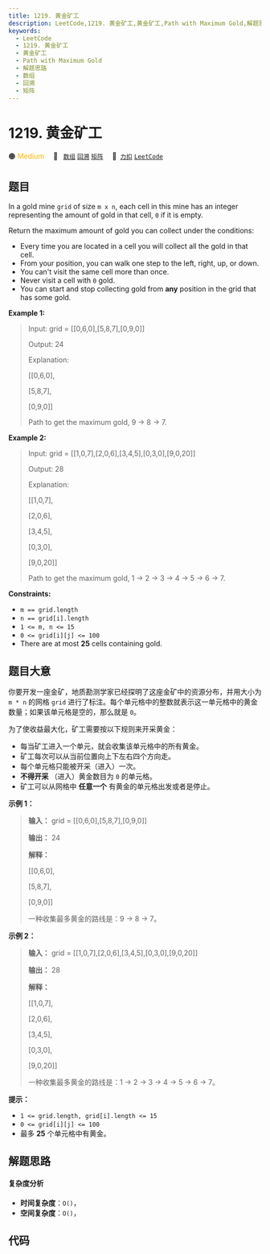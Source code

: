 ```yaml
---
title: 1219. 黄金矿工
description: LeetCode,1219. 黄金矿工,黄金矿工,Path with Maximum Gold,解题思路,数组,回溯,矩阵
keywords:
  - LeetCode
  - 1219. 黄金矿工
  - 黄金矿工
  - Path with Maximum Gold
  - 解题思路
  - 数组
  - 回溯
  - 矩阵
---
```


# 1219. 黄金矿工

🟠 <font color=#ffb800>Medium</font>&emsp; 🔖&ensp; [`数组`](/tag/array.md) [`回溯`](/tag/backtracking.md) [`矩阵`](/tag/matrix.md)&emsp; 🔗&ensp;[`力扣`](https://leetcode.cn/problems/path-with-maximum-gold) [`LeetCode`](https://leetcode.com/problems/path-with-maximum-gold)

## 题目

In a gold mine `grid` of size `m x n`, each cell in this mine has an integer
representing the amount of gold in that cell, `0` if it is empty.

Return the maximum amount of gold you can collect under the conditions:

  * Every time you are located in a cell you will collect all the gold in that cell.
  * From your position, you can walk one step to the left, right, up, or down.
  * You can't visit the same cell more than once.
  * Never visit a cell with `0` gold.
  * You can start and stop collecting gold from **any** position in the grid that has some gold.



**Example 1:**

> Input: grid = [[0,6,0],[5,8,7],[0,9,0]]
> 
> Output: 24
> 
> Explanation:
> 
> [[0,6,0],
> 
>  [5,8,7],
> 
>  [0,9,0]]
> 
> Path to get the maximum gold, 9 -> 8 -> 7.

**Example 2:**

> Input: grid = [[1,0,7],[2,0,6],[3,4,5],[0,3,0],[9,0,20]]
> 
> Output: 28
> 
> Explanation:
> 
> [[1,0,7],
> 
>  [2,0,6],
> 
>  [3,4,5],
> 
>  [0,3,0],
> 
>  [9,0,20]]
> 
> Path to get the maximum gold, 1 -> 2 -> 3 -> 4 -> 5 -> 6 -> 7.

**Constraints:**

  * `m == grid.length`
  * `n == grid[i].length`
  * `1 <= m, n <= 15`
  * `0 <= grid[i][j] <= 100`
  * There are at most **25** cells containing gold.


## 题目大意

你要开发一座金矿，地质勘测学家已经探明了这座金矿中的资源分布，并用大小为 `m * n` 的网格 `grid`
进行了标注。每个单元格中的整数就表示这一单元格中的黄金数量；如果该单元格是空的，那么就是 `0`。

为了使收益最大化，矿工需要按以下规则来开采黄金：

  * 每当矿工进入一个单元，就会收集该单元格中的所有黄金。
  * 矿工每次可以从当前位置向上下左右四个方向走。
  * 每个单元格只能被开采（进入）一次。
  * **不得开采** （进入）黄金数目为 `0` 的单元格。
  * 矿工可以从网格中 **任意一个** 有黄金的单元格出发或者是停止。



**示例 1：**

> 
> 
> 
> 
> 
> **输入：** grid = [[0,6,0],[5,8,7],[0,9,0]]
> 
> **输出：** 24
> 
> **解释：**
> 
> [[0,6,0],
> 
>  [5,8,7],
> 
>  [0,9,0]]
> 
> 一种收集最多黄金的路线是：9 -> 8 -> 7。
> 
> 

**示例 2：**

> 
> 
> 
> 
> 
> **输入：** grid = [[1,0,7],[2,0,6],[3,4,5],[0,3,0],[9,0,20]]
> 
> **输出：** 28
> 
> **解释：**
> 
> [[1,0,7],
> 
>  [2,0,6],
> 
>  [3,4,5],
> 
>  [0,3,0],
> 
>  [9,0,20]]
> 
> 一种收集最多黄金的路线是：1 -> 2 -> 3 -> 4 -> 5 -> 6 -> 7。
> 
> 



**提示：**

  * `1 <= grid.length, grid[i].length <= 15`
  * `0 <= grid[i][j] <= 100`
  * 最多 **25** 个单元格中有黄金。


## 解题思路

#### 复杂度分析

- **时间复杂度**：`O()`，
- **空间复杂度**：`O()`，

## 代码

```javascript

```